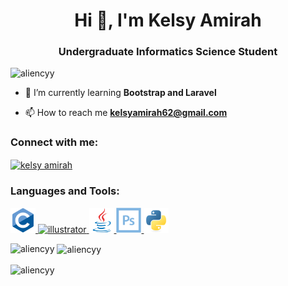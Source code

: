 <h1 align="center">Hi 👋, I'm Kelsy Amirah</h1>
<h3 align="center">Undergraduate Informatics Science Student</h3>

<p align="left"> <img src="https://komarev.com/ghpvc/?username=aliencyy&label=Profile%20views&color=0e75b6&style=flat" alt="aliencyy" /> </p>

- 🌱 I’m currently learning **Bootstrap and Laravel**

- 📫 How to reach me **kelsyamirah62@gmail.com**

<lottie-player
            src="https://assets5.lottiefiles.com/private_files/lf30_fjln45y5.json"
            class="animation"
            background="transparent"
            speed="1"
            loop
            autoplay
            style="width: 250px;"
        ></lottie-player>
        <script src="https://unpkg.com/@lottiefiles/lottie-player@latest/dist/lottie-player.js"></script>

<h3 align="left">Connect with me:</h3>
<p align="left">
<a href="https://linkedin.com/in/kelsyamirah" target="blank"><img align="center" src="https://raw.githubusercontent.com/rahuldkjain/github-profile-readme-generator/master/src/images/icons/Social/linked-in-alt.svg" alt="kelsy amirah" height="30" width="40" /></a>
</p>

<h3 align="left">Languages and Tools:</h3>
<p align="left"> <a href="https://www.cprogramming.com/" target="_blank" rel="noreferrer"> <img src="https://raw.githubusercontent.com/devicons/devicon/master/icons/c/c-original.svg" alt="c" width="40" height="40"/> </a> <a href="https://www.adobe.com/in/products/illustrator.html" target="_blank" rel="noreferrer"> <img src="https://www.vectorlogo.zone/logos/adobe_illustrator/adobe_illustrator-icon.svg" alt="illustrator" width="40" height="40"/> </a> <a href="https://www.java.com" target="_blank" rel="noreferrer"> <img src="https://raw.githubusercontent.com/devicons/devicon/master/icons/java/java-original.svg" alt="java" width="40" height="40"/> </a> <a href="https://www.photoshop.com/en" target="_blank" rel="noreferrer"> <img src="https://raw.githubusercontent.com/devicons/devicon/master/icons/photoshop/photoshop-line.svg" alt="photoshop" width="40" height="40"/> </a> <a href="https://www.python.org" target="_blank" rel="noreferrer"> <img src="https://raw.githubusercontent.com/devicons/devicon/master/icons/python/python-original.svg" alt="python" width="40" height="40"/> </a> </p>

<p><img align="left" src="https://github-readme-stats.vercel.app/api/top-langs?username=aliencyy&show_icons=true&locale=en&layout=compact" alt="aliencyy" /></p>

<p>&nbsp;<img align="center" src="https://github-readme-stats.vercel.app/api?username=aliencyy&show_icons=true&locale=en" alt="aliencyy" /></p>

<p><img align="center" src="https://github-readme-streak-stats.herokuapp.com/?user=aliencyy&" alt="aliencyy" /></p>
